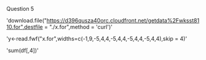 Question 5

'download.file("https://d396qusza40orc.cloudfront.net/getdata%2Fwksst8110.for",destfile = "./x.for",method = 'curl')'

'y<-read.fwf("x.for",widths=c(-1,9,-5,4,4,-5,4,4,-5,4,4,-5,4,4),skip = 4)'

'sum(df[,4])'
